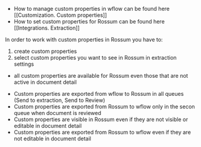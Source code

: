 
* How to manage custom properties in wflow can be found here [[Customization. Custom properties]]
* How to set custom properties for Rossum can be found here [[Integrations. Extraction]]


In order to work with custom properties in Rossum you have to:
1. create custom properties
2. select custom properties you want to see in Rossum in extraction settings

* all custom properties are available for Rossum even those that are not active in document detail
- Custom properties are exported from wflow to Rossum in all queues (Send to extraction, Send to Review)
- Custom properties are exported from Rossum to wflow only in the secon queue when document is reviewed
- Custom properties are visible in Rossum even if they are not visible or editable in document detail
- Custom properties are exported from Rossum to wflow even if they are not editable in document detail